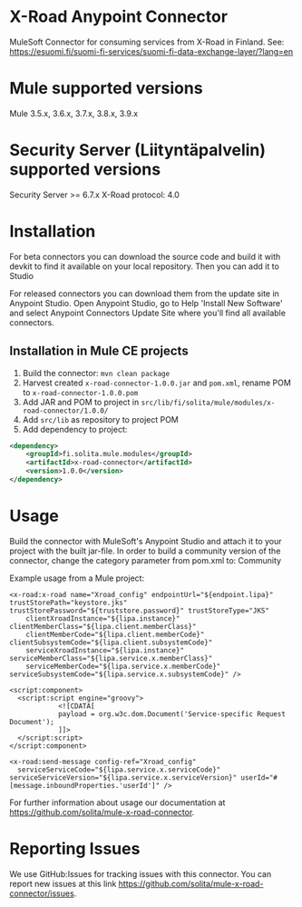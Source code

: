 # X-Road Anypoint Connector
MuleSoft Connector for consuming services from X-Road in Finland. See: https://esuomi.fi/suomi-fi-services/suomi-fi-data-exchange-layer/?lang=en

# Mule supported versions
Mule 3.5.x, 3.6.x, 3.7.x, 3.8.x, 3.9.x

# Security Server (Liityntäpalvelin) supported versions
Security Server >= 6.7.x
X-Road protocol: 4.0

# Installation
For beta connectors you can download the source code and build it with devkit to find it available on your local repository. Then you can add it to Studio

For released connectors you can download them from the update site in Anypoint Studio. 
Open Anypoint Studio, go to Help 'Install New Software' and select Anypoint Connectors Update Site where you'll find all available connectors.

## Installation in Mule CE projects
1. Build the connector: `mvn clean package`
2. Harvest created `x-road-connector-1.0.0.jar` and `pom.xml`, rename POM to `x-road-connector-1.0.0.pom`
3. Add JAR and POM to project in `src/lib/fi/solita/mule/modules/x-road-connector/1.0.0/`
4. Add `src/lib` as repository to project POM
4. Add dependency to project:
```xml
<dependency>
    <groupId>fi.solita.mule.modules</groupId>
    <artifactId>x-road-connector</artifactId>
    <version>1.0.0</version>
</dependency>
```

# Usage
Build the connector with MuleSoft's Anypoint Studio and attach it to your project with the built jar-file.
In order to build a community version of the connector, change the category parameter from pom.xml to: Community

Example usage from a Mule project:

    <x-road:x-road name="Xroad_config" endpointUrl="${endpoint.lipa}" trustStorePath="keystore.jks" trustStorePassword="${truststore.password}" trustStoreType="JKS"
        clientXroadInstance="${lipa.instance}" clientMemberClass="${lipa.client.memberClass}"
        clientMemberCode="${lipa.client.memberCode}" clientSubsystemCode="${lipa.client.subsystemCode}"
        serviceXroadInstance="${lipa.instance}" serviceMemberClass="${lipa.service.x.memberClass}"
        serviceMemberCode="${lipa.service.x.memberCode}" serviceSubsystemCode="${lipa.service.x.subsystemCode}" />

    <script:component>
      <script:script engine="groovy">
                <![CDATA[
                payload = org.w3c.dom.Document('Service-specific Request Document');
                ]]>
      </script:script>
    </script:component>

    <x-road:send-message config-ref="Xroad_config"
      serviceServiceCode="${lipa.service.x.serviceCode}" serviceServiceVersion="${lipa.service.x.serviceVersion}" userId="#[message.inboundProperties.'userId']" />

For further information about usage our documentation at https://github.com/solita/mule-x-road-connector.

# Reporting Issues

We use GitHub:Issues for tracking issues with this connector. You can report new issues at this link https://github.com/solita/mule-x-road-connector/issues.